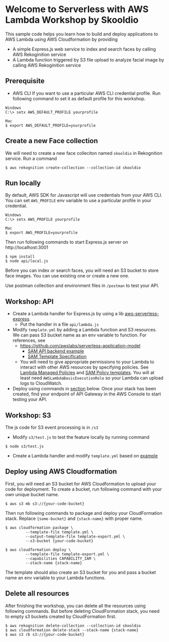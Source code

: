 Welcome to Serverless with AWS Lambda Workshop by Skooldio 
==============================================

This sample code helps you learn how to build and deploy applications to AWS Lambda using AWS Cloudformation by providing
* A simple Express.js web service to index and search faces by calling AWS Rekoginition service
* A Lambda function triggered by S3 file upload to analyze facial image by calling AWS Rekoginition service

## Prerequisite

* AWS CLI
If you want to use a particular AWS CLI credential profile. Run following command to set it as default profile for this workshop. 
```shell
Windows
C:\> setx AWS_DEFAULT_PROFILE yourprofile

Mac
$ export AWS_DEFAULT_PROFILE=yourprofile
``` 


## Create a new Face collection
We will need to create a new face colleciton named `skooldio` in Rekognition service. Run a command
```shell
$ aws rekognition create-collection --collection-id skooldio
```

## Run locally
By default, AWS SDK for Javascript will use credentials from your AWS CLI. You can set `AWS_PROFILE` env variable to use a particular profile in your credential.
```shell
Windows
C:\> setx AWS_PROFILE yourprofile

Mac
$ export AWS_PROFILE=yourprofile
``` 

Then run following commands to start Express.js server on http://localhost:3001

```shell
$ npm install
$ node api/local.js
```

Before you can index or search faces, you will need an S3 bucket to store face images. You can use existing one or create a new one. 

Use postman collection and environment files in `/postman` to test your API.

## Workshop: API
* Create a Lambda handler for Express.js by using a lib [aws-serverless-express](https://github.com/awslabs/aws-serverless-express).
  * Put the handler in a file ```api/lambda.js``` 
* Modify `template.yml` by adding a Lambda function and S3 resources. We can pass S3 bucket name as an env variable to function. For references, see
  * https://github.com/awslabs/serverless-application-model
    * [SAM API backend example](https://github.com/awslabs/serverless-application-model/blob/master/examples/2016-10-31/api_backend/template.yaml)
    * [SAM Template Specification](https://github.com/awslabs/serverless-application-model/blob/master/versions/2016-10-31.md)
  * You will need to give appropriate permissions to your Lambda to interact with other AWS resources by specifying policies. See [Lambda Managed Policies](https://docs.aws.amazon.com/lambda/latest/dg/lambda-intro-execution-role.html) and [SAM Policy templates](https://docs.aws.amazon.com/serverless-application-model/latest/developerguide/serverless-policy-templates.html). You will at least need `AWSLambdaBasicExecutionRole` so your Lambda can upload logs to CloudWatch.
* Deploy using commands in [section](#deploy-using-aws-cloudformation) below. Once your stack has been created, find your endpoint of API Gateway in the AWS Console to start testing your API.

## Workshop: S3
The js code for S3 event processing is in `/s3`
* Modify `s3/test.js` to test the feature locally by running command
```
$ node s3/test.js
```
* Create a Lambda handler and modify `template.yml` based on [example](https://github.com/awslabs/serverless-application-model/tree/master/examples/apps/s3-get-object)

## Deploy using AWS Cloudformation
First, you will need an S3 bucket for AWS Cloudformation to upload your code for deployment. To create a bucket, run following command with your own unique bucket name.
```shell
$ aws s3 mb s3://{your-code-bucket}
```

Then run following commands to package and deploy your CloudFormation stack. Replace `{some-bucket}` and `{stack-name}` with proper name.

```shell
$ aws cloudformation package \
         --template-file template.yml \
         --output-template-file template-export.yml \
         --s3-bucket {your-code-bucket}

$ aws cloudformation deploy \
         --template-file template-export.yml \
         --capabilities CAPABILITY_IAM \
         --stack-name {stack-name}
```
The template should also create an S3 bucket for you and pass a bucket name an env variable to your Lambda functions.

## Delete all resources
After finishing the workshop, you can delete all the resources using following commands. But before deleting CloudFormation stack, you need to empty s3 buckets created by CloudFormation first.
```shell
$ aws rekognition delete-collection --collection-id skooldio
$ aws cloudformation delete-stack --stack-name {stack-name}
$ aws s3 rb s3://{your-code-bucket}
```